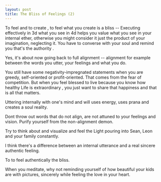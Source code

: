 ```yaml
---
layout: post
title: The Bliss of Feelings (2) 
---
```


To feel and to create , to feel what you create is a bliss --
Executing effectively in 3d what you see in 4d helps you value what you see in your internal ether,
otherwise you might consider it just the product of your imagination, neglecting it.
You have to converse with your soul and remind you that's the authority .

Yes, it's about now going back to full alignment -- 
alignment for example between the words you utter, your feelings and what you do.

You still have some negativity-impregnated statements when you are greedy, self-oriented or profit-oriented.
That comes from the fear of competition.
But when you feel blessed to live because you know how healthy Life is extraordinary , 
you just want to share that happiness and that is all that matters.

Uttering internally with one's mind and will uses energy, uses prana and creates a soul reality.

Dont throw out words that do not align, are not attuned to your feelings and vision.
Purify yourself from the non-alignment demon.

Try to think about and visualize and feel the Light pouring into Sean, Leon and your family constantly.

I think there's a difference between an internal utterance and a real sincere authentic feeling.

To to feel authentically the bliss.

When you meditate, why not reminding yourself of how beautiful your kids are with pictures, 
sincerely while feeling the love in your heart.


